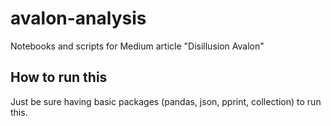 # avalon-analysis
Notebooks and scripts for Medium article "Disillusion Avalon"

## How to run this
Just be sure having basic packages (pandas, json, pprint, collection) to run this.  
